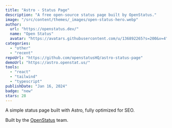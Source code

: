 ```yaml
---
title: "Astro - Status Page"
description: "A free open-source status page built by OpenStatus."
image: "/src/content/themes/_images/open-status-hero.webp"
author:
  url: "https://openstatus.dev/"
  name: "Open Status"
  avatar: "https://avatars.githubusercontent.com/u/136892265?s=200&v=4"
categories:
  - "other"
  - "recent"
repoUrl: "https://github.com/openstatusHQ/astro-status-page"
demoUrl: "https://astro.openstat.us/"
tools:
  - "react"
  - "tailwind"
  - "typescript"
publishDate: "Jan 16, 2024"
badge: "new"
stars: 28
---
```


<p>A simple status page built with Astro, fully optimized for SEO.</p>
<p>Built by the <a href="https://www.openstatus.dev/">OpenStatus</a> team.</p>
